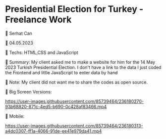 # Presidential Election for Turkey - Freelance Work

🔵 Serhat Can

🔵 04.05.2023

🔵 Techs: HTML,CSS and JavaScript

🔵 Summary: My client asked me to make a website for him for the 14 May 2023 Turkish Presidential Election. I don't have a link to the data I just coded the Frontend and little JavaScript to enter data by hand

🔵 Note: My client did not want me to share the codes as open source.

🔵 Big Screen Versions: 



https://user-images.githubusercontent.com/85739464/236180270-93b68820-871c-4ed5-b690-0c428af83466.mp4

🔵 Mobile:



https://user-images.githubusercontent.com/85739464/236180313-a4dc0307-ff1a-4066-91de-ee41e979da41.mp4

